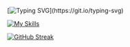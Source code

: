 [![Typing SVG](https://readme-typing-svg.demolab.com?font=Fira+Code&weight=600&size=30&pause=1000&color=71A5FD&random=false&width=435&lines=%F0%9F%91%8B+Hello!)](https://git.io/typing-svg)

[![My Skills](https://skillicons.dev/icons?i=js,ts,nodejs,react,docker)](https://skillicons.dev)

[![GitHub Streak](https://streak-stats.demolab.com?user=kvvprof&theme=tokyonight&hide_border=true&card_width=500)](https://git.io/streak-stats)
